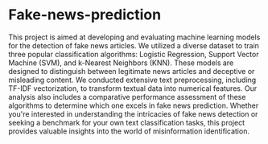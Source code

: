 # Fake-news-prediction

This project is aimed at developing and evaluating machine learning models for the detection of fake news articles. 
We utilized a diverse dataset to train three popular classification algorithms: Logistic Regression, Support Vector Machine (SVM), and k-Nearest Neighbors (KNN). 
These models are designed to distinguish between legitimate news articles and deceptive or misleading content. 
We conducted extensive text preprocessing, including TF-IDF vectorization, to transform textual data into numerical features. 
Our analysis also includes a comparative performance assessment of these algorithms to determine which one excels in fake news prediction. 
Whether you're interested in understanding the intricacies of fake news detection or seeking a benchmark for your own text classification tasks, this project provides valuable insights into the world of misinformation identification.
